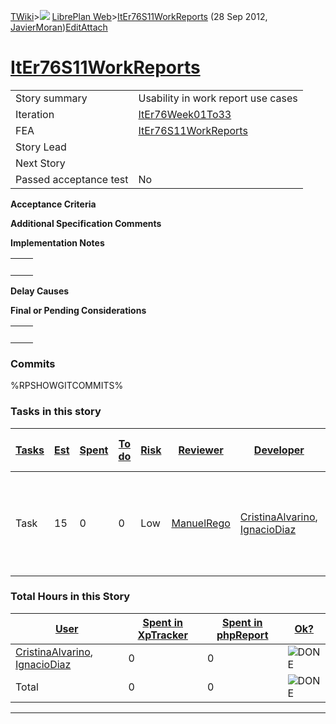 [TWiki](/twiki/Main/WebHome)&gt;![](/twiki/TWiki/TWikiDocGraphics/web-bg-small.gif) [LibrePlan Web](/twiki/LibrePlan/WebHome)&gt;[ItEr76S11WorkReports](http://wiki.libreplan-enterprise.com/twiki/LibrePlan/ItEr76S11WorkReports "Topic revision: 3 (28 Sep 2012 - 17:18:46)") (28 Sep 2012, [JavierMoran](/twiki/Main/JavierMoran))[Edit](http://wiki.libreplan-enterprise.com/twiki/bin/edit/LibrePlan/ItEr76S11WorkReports?t=1520337935 "Edit this topic text")[Attach](/twiki/bin/attach/LibrePlan/ItEr76S11WorkReports "Attach an image or document to this topic")

 [ItEr76S11WorkReports](/twiki/LibrePlan/ItEr76S11WorkReports)
==============================================================================================================



|                        |                                                                        |
|------------------------|------------------------------------------------------------------------|
| Story summary          | Usability in work report use cases                                     |
| Iteration              | [ItEr76Week01To33](/twiki/LibrePlan/ItEr76Week01To33)         |
| FEA                    | [ItEr76S11WorkReports](/twiki/LibrePlan/ItEr76S11WorkReports) |
| Story Lead             |                                                                        |
| Next Story             |                                                                        |
| Passed acceptance test | No                                                                     |

**Acceptance Criteria**

**Additional Specification Comments**

**Implementation Notes**

|     |     |
|-----|-----|
|     |     |

**Delay Causes**

**Final or Pending Considerations**

|     |     |
|-----|-----|
|     |     |

###  Commits

%RPSHOWGITCOMMITS%

###  Tasks in this story



| [Tasks](http://wiki.libreplan-enterprise.com/twiki/LibrePlan/ItEr76S11WorkReports?sortcol=0;table=2;up=0#sorted_table "Sort by this column") | [Est](http://wiki.libreplan-enterprise.com/twiki/LibrePlan/ItEr76S11WorkReports?sortcol=1;table=2;up=0#sorted_table "Sort by this column") | [Spent](http://wiki.libreplan-enterprise.com/twiki/LibrePlan/ItEr76S11WorkReports?sortcol=2;table=2;up=0#sorted_table "Sort by this column") | [To do](http://wiki.libreplan-enterprise.com/twiki/LibrePlan/ItEr76S11WorkReports?sortcol=3;table=2;up=0#sorted_table "Sort by this column") | [Risk](http://wiki.libreplan-enterprise.com/twiki/LibrePlan/ItEr76S11WorkReports?sortcol=4;table=2;up=0#sorted_table "Sort by this column") | [Reviewer](http://wiki.libreplan-enterprise.com/twiki/LibrePlan/ItEr76S11WorkReports?sortcol=5;table=2;up=0#sorted_table "Sort by this column") | [Developer](http://wiki.libreplan-enterprise.com/twiki/LibrePlan/ItEr76S11WorkReports?sortcol=6;table=2;up=0#sorted_table "Sort by this column") | [Task Name](http://wiki.libreplan-enterprise.com/twiki/LibrePlan/ItEr76S11WorkReports?sortcol=7;table=2;up=0#sorted_table "Sort by this column") | [Start Date](http://wiki.libreplan-enterprise.com/twiki/LibrePlan/ItEr76S11WorkReports?sortcol=8;table=2;up=0#sorted_table "Sort by this column") | [Est End Date](http://wiki.libreplan-enterprise.com/twiki/LibrePlan/ItEr76S11WorkReports?sortcol=9;table=2;up=0#sorted_table "Sort by this column") | [End Date](http://wiki.libreplan-enterprise.com/twiki/LibrePlan/ItEr76S11WorkReports?sortcol=10;table=2;up=0#sorted_table "Sort by this column") |
|-------------------------------------------------------------------------------------------------------------------------------------------------------|-----------------------------------------------------------------------------------------------------------------------------------------------------|-------------------------------------------------------------------------------------------------------------------------------------------------------|-------------------------------------------------------------------------------------------------------------------------------------------------------|------------------------------------------------------------------------------------------------------------------------------------------------------|----------------------------------------------------------------------------------------------------------------------------------------------------------|-----------------------------------------------------------------------------------------------------------------------------------------------------------|-----------------------------------------------------------------------------------------------------------------------------------------------------------|------------------------------------------------------------------------------------------------------------------------------------------------------------|--------------------------------------------------------------------------------------------------------------------------------------------------------------|-----------------------------------------------------------------------------------------------------------------------------------------------------------|
| Task                                                                                                                                                  | 15                                                                                                                                                  | 0                                                                                                                                                     | 0                                                                                                                                                     | Low                                                                                                                                                  | [ManuelRego](/twiki/Main/ManuelRego)                                                                                                            | [CristinaAlvarino](/twiki/Main/CristinaAlvarino), [IgnacioDiaz](/twiki/Main/IgnacioDiaz)                                                | [Improve work report lines filtering and report output](/twiki/LibrePlan/AnA08S15WorkReports#TasK1)                                              |                                                                                                                                                            |                                                                                                                                                              |                                                                                                                                                           |

###  Total Hours in this Story

| [User](http://wiki.libreplan-enterprise.com/twiki/LibrePlan/ItEr76S11WorkReports?sortcol=0;table=3;up=0#sorted_table "Sort by this column") | [Spent in XpTracker](http://wiki.libreplan-enterprise.com/twiki/LibrePlan/ItEr76S11WorkReports?sortcol=1;table=3;up=0#sorted_table "Sort by this column") | [Spent in phpReport](http://wiki.libreplan-enterprise.com/twiki/LibrePlan/ItEr76S11WorkReports?sortcol=2;table=3;up=0#sorted_table "Sort by this column") | [Ok?](http://wiki.libreplan-enterprise.com/twiki/LibrePlan/ItEr76S11WorkReports?sortcol=3;table=3;up=0#sorted_table "Sort by this column") |
|------------------------------------------------------------------------------------------------------------------------------------------------------|--------------------------------------------------------------------------------------------------------------------------------------------------------------------|--------------------------------------------------------------------------------------------------------------------------------------------------------------------|-----------------------------------------------------------------------------------------------------------------------------------------------------|
| [CristinaAlvarino](/twiki/Main/CristinaAlvarino), [IgnacioDiaz](/twiki/Main/IgnacioDiaz)                                           | 0                                                                                                                                                                  | 0                                                                                                                                                                  | ![DONE](/twiki/TWiki/TWikiDocGraphics/choice-yes.gif "DONE")                                                                                    |
| Total                                                                                                                                                | 0                                                                                                                                                                  | 0                                                                                                                                                                  | ![DONE](/twiki/TWiki/TWikiDocGraphics/choice-yes.gif "DONE")                                                                                    |

------------------------------------------------------------------------
